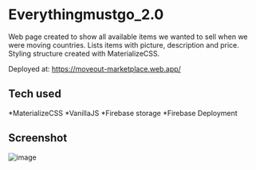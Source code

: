 # Everythingmustgo_2.0
Web page created to show all available items we wanted to sell when we were moving countries. Lists items with picture, description and price. Styling structure created with MaterializeCSS.

Deployed at:
https://moveout-marketplace.web.app/

## Tech used

*MaterializeCSS
*VanillaJS
*Firebase storage
*Firebase Deployment


## Screenshot
![image](https://user-images.githubusercontent.com/65750361/103803105-678f9180-5050-11eb-87db-2dc9ec8d6b89.png)
